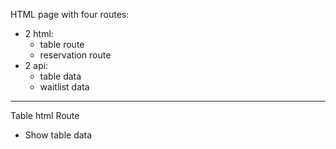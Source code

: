 HTML page with four routes:
- 2 html:
    - table route
    - reservation route
- 2 api:
    - table data
    - waitlist data


---------------------------------------------------------------------
Table html Route

- Show table data 